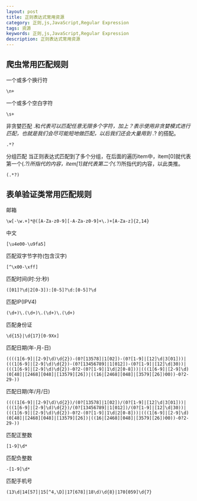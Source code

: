 ```yaml
---
layout: post
title: 正则表达式常用资源
category: 正则,js,JavaScript,Regular Expression
tags: 资源
keywords: 正则,js,JavaScript,Regular Expression
description: 正则表达式常用资源
---
```



## 爬虫常用匹配规则

一个或多个换行符

    \n+

一个或多个空白字符

    \s+

非贪婪匹配
.和*代表可以匹配任意无限多个字符，加上？表示使用非贪婪模式进行匹配，也就是我们会尽可能短地做匹配，以后我们还会大量用到 .*? 的搭配。

    .*?

分组匹配
当正则表达式匹配到了多个分组，在后面的遍历item中，item[0]就代表第一个(.*?)所指代的内容，item[1]就代表第二个(.*?)所指代的内容，以此类推。

    (.*?)


## 表单验证类常用匹配规则

邮箱

    \w[-\w.+]*@([A-Za-z0-9][-A-Za-z0-9]+\.)+[A-Za-z]{2,14}

中文

    [\u4e00-\u9fa5]

匹配双字节字符(包含汉字)

    [^\x00-\xff]

匹配时间(时:分:秒)

    ([01]?\d|2[0-3]):[0-5]?\d:[0-5]?\d

匹配IP(IPV4)

    (\d+)\.(\d+)\.(\d+)\.(\d+)

匹配身份证

    \d{15}|\d{17}[0-9Xx]

匹配日期(年-月-日)

    ((((1[6-9]|[2-9]\d)\d{2})-(0?[13578]|1[02])-(0?[1-9]|[12]\d|3[01]))|(((1[6-9]|[2-9]\d)\d{2})-(0?[13456789]|1[012])-(0?[1-9]|[12]\d|30))|(((1[6-9]|[2-9]\d)\d{2})-0?2-(0?[1-9]|1\d|2[0-8]))|(((1[6-9]|[2-9]\d)(0[48]|[2468][048]|[13579][26])|((16|[2468][048]|[3579][26])00))-0?2-29-))

匹配日期(年/月/日)

    ((((1[6-9]|[2-9]\d)\d{2})/(0?[13578]|1[02])/(0?[1-9]|[12]\d|3[01]))|(((1[6-9]|[2-9]\d)\d{2})/(0?[13456789]|1[012])/(0?[1-9]|[12]\d|30))|(((1[6-9]|[2-9]\d)\d{2})-0?2-(0?[1-9]|1\d|2[0-8]))|(((1[6-9]|[2-9]\d)(0[48]|[2468][048]|[13579][26])|((16|[2468][048]|[3579][26])00))-0?2-29-))

匹配正整数

    [1-9]\d*

匹配负整数

    -[1-9]\d*

匹配手机号

    (13\d|14[57]|15[^4,\D]|17[678]|18\d)\d{8}|170[059]\d{7}
